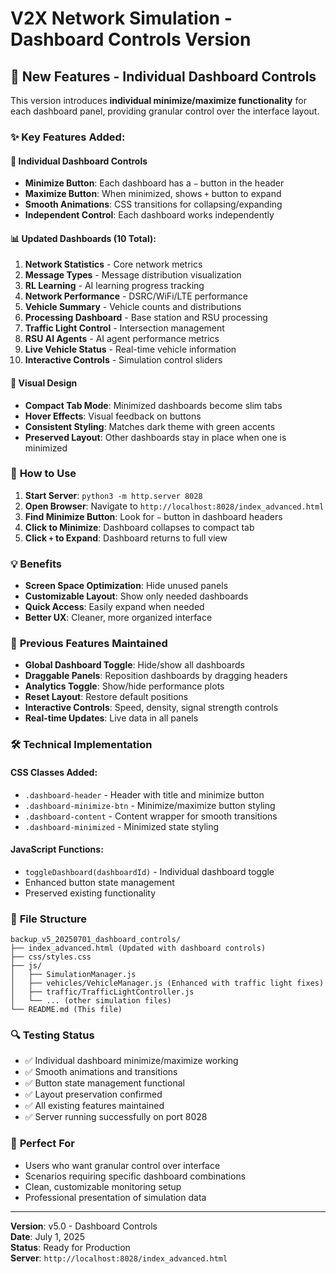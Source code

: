 # V2X Network Simulation - Dashboard Controls Version

## 🎉 New Features - Individual Dashboard Controls

This version introduces **individual minimize/maximize functionality** for each dashboard panel, providing granular control over the interface layout.

### ✨ Key Features Added:

#### 🎯 **Individual Dashboard Controls**
- **Minimize Button**: Each dashboard has a `−` button in the header
- **Maximize Button**: When minimized, shows `+` button to expand
- **Smooth Animations**: CSS transitions for collapsing/expanding
- **Independent Control**: Each dashboard works independently

#### 📊 **Updated Dashboards** (10 Total):
1. **Network Statistics** - Core network metrics
2. **Message Types** - Message distribution visualization
3. **RL Learning** - AI learning progress tracking
4. **Network Performance** - DSRC/WiFi/LTE performance
5. **Vehicle Summary** - Vehicle counts and distributions
6. **Processing Dashboard** - Base station and RSU processing
7. **Traffic Light Control** - Intersection management
8. **RSU AI Agents** - AI agent performance metrics
9. **Live Vehicle Status** - Real-time vehicle information
10. **Interactive Controls** - Simulation control sliders

#### 🎨 **Visual Design**
- **Compact Tab Mode**: Minimized dashboards become slim tabs
- **Hover Effects**: Visual feedback on buttons
- **Consistent Styling**: Matches dark theme with green accents
- **Preserved Layout**: Other dashboards stay in place when one is minimized

### 🔧 **How to Use**

1. **Start Server**: `python3 -m http.server 8028`
2. **Open Browser**: Navigate to `http://localhost:8028/index_advanced.html`
3. **Find Minimize Button**: Look for `−` button in dashboard headers
4. **Click to Minimize**: Dashboard collapses to compact tab
5. **Click `+` to Expand**: Dashboard returns to full view

### 💡 **Benefits**

- **Screen Space Optimization**: Hide unused panels
- **Customizable Layout**: Show only needed dashboards
- **Quick Access**: Easily expand when needed
- **Better UX**: Cleaner, more organized interface

### 🚀 **Previous Features Maintained**

- **Global Dashboard Toggle**: Hide/show all dashboards
- **Draggable Panels**: Reposition dashboards by dragging headers
- **Analytics Toggle**: Show/hide performance plots
- **Reset Layout**: Restore default positions
- **Interactive Controls**: Speed, density, signal strength controls
- **Real-time Updates**: Live data in all panels

### 🛠️ **Technical Implementation**

#### CSS Classes Added:
- `.dashboard-header` - Header with title and minimize button
- `.dashboard-minimize-btn` - Minimize/maximize button styling
- `.dashboard-content` - Content wrapper for smooth transitions
- `.dashboard-minimized` - Minimized state styling

#### JavaScript Functions:
- `toggleDashboard(dashboardId)` - Individual dashboard toggle
- Enhanced button state management
- Preserved existing functionality

### 📁 **File Structure**
```
backup_v5_20250701_dashboard_controls/
├── index_advanced.html (Updated with dashboard controls)
├── css/styles.css
├── js/
│   ├── SimulationManager.js
│   ├── vehicles/VehicleManager.js (Enhanced with traffic light fixes)
│   ├── traffic/TrafficLightController.js
│   └── ... (other simulation files)
└── README.md (This file)
```

### 🔍 **Testing Status**
- ✅ Individual dashboard minimize/maximize working
- ✅ Smooth animations and transitions
- ✅ Button state management functional
- ✅ Layout preservation confirmed
- ✅ All existing features maintained
- ✅ Server running successfully on port 8028

### 🎯 **Perfect For**
- Users who want granular control over interface
- Scenarios requiring specific dashboard combinations
- Clean, customizable monitoring setup
- Professional presentation of simulation data

---

**Version**: v5.0 - Dashboard Controls  
**Date**: July 1, 2025  
**Status**: Ready for Production  
**Server**: `http://localhost:8028/index_advanced.html` 